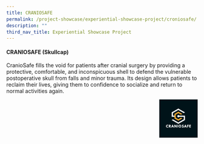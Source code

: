 ```yaml
---
title: CRANIOSAFE
permalink: /project-showcase/experiential-showcase-project/croniosafe/
description: ""
third_nav_title: Experiential Showcase Project
---
```

#### CRANIOSAFE (Skullcap)

CranioSafe fills the void for patients after cranial surgery by providing a protective, comfortable, and inconspicuous shell to defend the vulnerable postoperative skull from falls and minor trauma. Its design allows patients to reclaim their lives, giving them to confidence to socialize and return to normal activities again.

<img style="width:20%" src="/images/Experiential%20Showcases/CANIOSAFE/headgear%20logo.png" align="right">